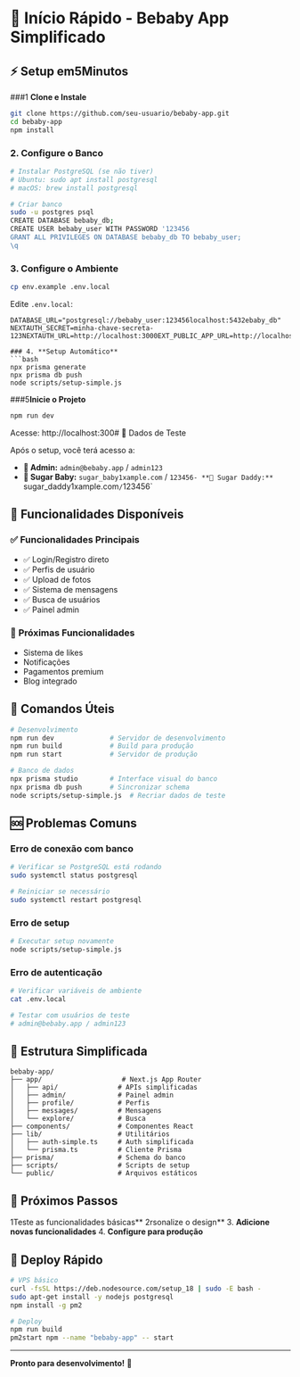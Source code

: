 # 🚀 Início Rápido - Bebaby App Simplificado

## ⚡ Setup em5Minutos

###1 **Clone e Instale**
```bash
git clone https://github.com/seu-usuario/bebaby-app.git
cd bebaby-app
npm install
```

### 2. **Configure o Banco**
```bash
# Instalar PostgreSQL (se não tiver)
# Ubuntu: sudo apt install postgresql
# macOS: brew install postgresql

# Criar banco
sudo -u postgres psql
CREATE DATABASE bebaby_db;
CREATE USER bebaby_user WITH PASSWORD '123456
GRANT ALL PRIVILEGES ON DATABASE bebaby_db TO bebaby_user;
\q
```

### 3. **Configure o Ambiente**
```bash
cp env.example .env.local
```

Edite `.env.local`:
```env
DATABASE_URL="postgresql://bebaby_user:123456localhost:5432ebaby_db"
NEXTAUTH_SECRET=minha-chave-secreta-123NEXTAUTH_URL=http://localhost:3000EXT_PUBLIC_APP_URL=http://localhost:300``

### 4. **Setup Automático**
```bash
npx prisma generate
npx prisma db push
node scripts/setup-simple.js
```

###5**Inicie o Projeto**
```bash
npm run dev
```

Acesse: http://localhost:300# 🎯 Dados de Teste

Após o setup, você terá acesso a:

- **👤 Admin:** `admin@bebaby.app` / `admin123`
- **👧 Sugar Baby:** `sugar_baby1xample.com` / `123456- **👨 Sugar Daddy:** `sugar_daddy1xample.com` / `123456`

## 🎉 Funcionalidades Disponíveis

### ✅ **Funcionalidades Principais**
- ✅ Login/Registro direto
- ✅ Perfis de usuário
- ✅ Upload de fotos
- ✅ Sistema de mensagens
- ✅ Busca de usuários
- ✅ Painel admin

### 🚀 **Próximas Funcionalidades**
- Sistema de likes
- Notificações
- Pagamentos premium
- Blog integrado

## 🔧 Comandos Úteis

```bash
# Desenvolvimento
npm run dev              # Servidor de desenvolvimento
npm run build            # Build para produção
npm run start            # Servidor de produção

# Banco de dados
npx prisma studio        # Interface visual do banco
npx prisma db push       # Sincronizar schema
node scripts/setup-simple.js  # Recriar dados de teste
```

## 🆘 Problemas Comuns

### Erro de conexão com banco
```bash
# Verificar se PostgreSQL está rodando
sudo systemctl status postgresql

# Reiniciar se necessário
sudo systemctl restart postgresql
```

### Erro de setup
```bash
# Executar setup novamente
node scripts/setup-simple.js
```

### Erro de autenticação
```bash
# Verificar variáveis de ambiente
cat .env.local

# Testar com usuários de teste
# admin@bebaby.app / admin123
```

## 📁 Estrutura Simplificada

```
bebaby-app/
├── app/                    # Next.js App Router
│   ├── api/               # APIs simplificadas
│   ├── admin/             # Painel admin
│   ├── profile/           # Perfis
│   ├── messages/          # Mensagens
│   └── explore/           # Busca
├── components/            # Componentes React
├── lib/                   # Utilitários
│   ├── auth-simple.ts     # Auth simplificada
│   └── prisma.ts          # Cliente Prisma
├── prisma/                # Schema do banco
├── scripts/               # Scripts de setup
└── public/                # Arquivos estáticos
```

## 🎯 Próximos Passos

1Teste as funcionalidades básicas**
2rsonalize o design**
3. **Adicione novas funcionalidades**
4. **Configure para produção**

## 🚀 Deploy Rápido

```bash
# VPS básico
curl -fsSL https://deb.nodesource.com/setup_18 | sudo -E bash -
sudo apt-get install -y nodejs postgresql
npm install -g pm2

# Deploy
npm run build
pm2start npm --name "bebaby-app" -- start
```

---

**Pronto para desenvolvimento!** 🚀 